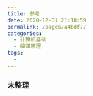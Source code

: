 ```yaml
---
title: 参考
date: 2020-12-31 21:18:59
permalink: /pages/a4bdf7/
categories:
  - 计算机基础
  - 编译原理
tags:
  -
---
```


### 未整理
